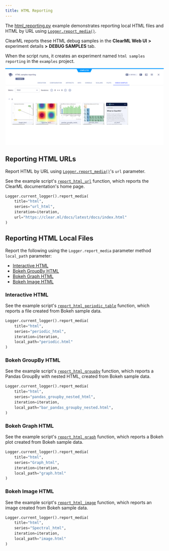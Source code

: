 ```yaml
---
title: HTML Reporting
---
```


The [html_reporting.py](https://github.com/allegroai/clearml/blob/master/examples/reporting/html_reporting.py) example 
demonstrates reporting local HTML files and HTML by URL using [`Logger.report_media()`](../../references/sdk/logger.md#report_media). 

ClearML reports these HTML debug samples in the **ClearML Web UI** **>** experiment details **>** 
**DEBUG SAMPLES** tab. 

When the script runs, it creates an experiment named `html samples reporting` in the `examples` project.

![image](../../img/examples_reporting_05.png)

## Reporting HTML URLs

Report HTML by URL using [`Logger.report_media()`](../../references/sdk/logger.md#report_media)'s `url` parameter.

See the example script's [`report_html_url`](https://github.com/allegroai/clearml/blob/master/examples/reporting/html_reporting.py#L16) 
function, which reports the ClearML documentation's home page.

```python
Logger.current_logger().report_media(
    title="html", 
    series="url_html", 
    iteration=iteration, 
    url="https://clear.ml/docs/latest/docs/index.html"
)
```

## Reporting HTML Local Files

Report the following using the `Logger.report_media` parameter method `local_path` parameter:
* [Interactive HTML](#interactive-html)
* [Bokeh GroupBy HTML](#bokeh-groupby-html)
* [Bokeh Graph HTML](#bokeh-graph-html)
* [Bokeh Image HTML](#bokeh-image-html)

### Interactive HTML

See the example script's [`report_html_periodic_table`](https://github.com/allegroai/clearml/blob/master/examples/reporting/html_reporting.py#L26) function, which reports a file created from Bokeh sample data.
```python
Logger.current_logger().report_media(
    title="html", 
    series="periodic_html", 
    iteration=iteration, 
    local_path="periodic.html"
)
```

### Bokeh GroupBy HTML

See the example script's [`report_html_groupby`](https://github.com/allegroai/clearml/blob/master/examples/reporting/html_reporting.py#L117) function, which reports a Pandas GroupBy with nested HTML, created from Bokeh sample data.
```python
Logger.current_logger().report_media(
    title="html",
    series="pandas_groupby_nested_html",
    iteration=iteration,
    local_path="bar_pandas_groupby_nested.html",
)
```

### Bokeh Graph HTML

See the example script's [`report_html_graph`](https://github.com/allegroai/clearml/blob/master/examples/reporting/html_reporting.py#L162) function, which reports a Bokeh plot created from Bokeh sample data.

```python
Logger.current_logger().report_media(
    title="html", 
    series="Graph_html", 
    iteration=iteration, 
    local_path="graph.html"
)
```

### Bokeh Image HTML

See the example script's [`report_html_image`](https://github.com/allegroai/clearml/blob/master/examples/reporting/html_reporting.py#L195) function, which reports an image created from Bokeh sample data.

```python
Logger.current_logger().report_media(
    title="html", 
    series="Spectral_html", 
    iteration=iteration, 
    local_path="image.html"
)
```

